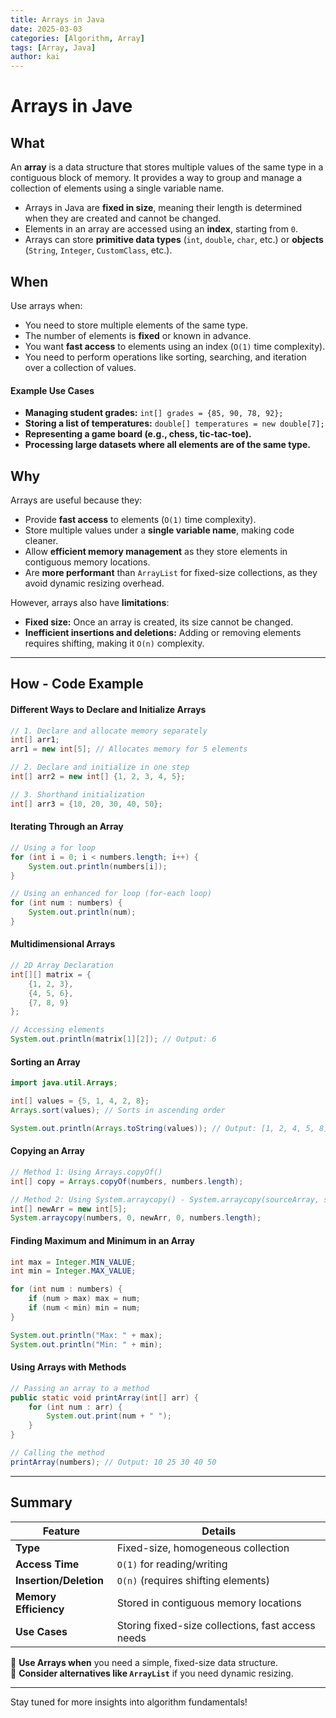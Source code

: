 ```yaml
---
title: Arrays in Java
date: 2025-03-03
categories: [Algorithm, Array]
tags: [Array, Java]
author: kai
---
```


# Arrays in Jave

## What 
An **array** is a data structure that stores multiple values of the same type in a contiguous block of memory. It provides a way to group and manage a collection of elements using a single variable name.

- Arrays in Java are **fixed in size**, meaning their length is determined when they are created and cannot be changed.
- Elements in an array are accessed using an **index**, starting from `0`.
- Arrays can store **primitive data types** (`int`, `double`, `char`, etc.) or **objects** (`String`, `Integer`, `CustomClass`, etc.).


## When
Use arrays when:
- You need to store multiple elements of the same type.
- The number of elements is **fixed** or known in advance.
- You want **fast access** to elements using an index (`O(1)` time complexity).
- You need to perform operations like sorting, searching, and iteration over a collection of values.

#### Example Use Cases
- **Managing student grades:** `int[] grades = {85, 90, 78, 92};`
- **Storing a list of temperatures:** `double[] temperatures = new double[7];`
- **Representing a game board (e.g., chess, tic-tac-toe).**
- **Processing large datasets where all elements are of the same type.**


## Why
Arrays are useful because they:
- Provide **fast access** to elements (`O(1)` time complexity).
- Store multiple values under a **single variable name**, making code cleaner.
- Allow **efficient memory management** as they store elements in contiguous memory locations.
- Are **more performant** than `ArrayList` for fixed-size collections, as they avoid dynamic resizing overhead.

However, arrays also have **limitations**:
- **Fixed size:** Once an array is created, its size cannot be changed.
- **Inefficient insertions and deletions:** Adding or removing elements requires shifting, making it `O(n)` complexity.

---

## How - Code Example

#### Different Ways to Declare and Initialize Arrays
```java
// 1. Declare and allocate memory separately
int[] arr1;
arr1 = new int[5]; // Allocates memory for 5 elements

// 2. Declare and initialize in one step
int[] arr2 = new int[] {1, 2, 3, 4, 5};

// 3. Shorthand initialization
int[] arr3 = {10, 20, 30, 40, 50};
```

#### Iterating Through an Array
```java
// Using a for loop
for (int i = 0; i < numbers.length; i++) {
    System.out.println(numbers[i]);
}

// Using an enhanced for loop (for-each loop)
for (int num : numbers) {
    System.out.println(num);
}
```

#### Multidimensional Arrays
```java
// 2D Array Declaration
int[][] matrix = {
    {1, 2, 3},
    {4, 5, 6},
    {7, 8, 9}
};

// Accessing elements
System.out.println(matrix[1][2]); // Output: 6
```

#### Sorting an Array
```java
import java.util.Arrays;

int[] values = {5, 1, 4, 2, 8};
Arrays.sort(values); // Sorts in ascending order

System.out.println(Arrays.toString(values)); // Output: [1, 2, 4, 5, 8]
```

#### Copying an Array
```java
// Method 1: Using Arrays.copyOf()
int[] copy = Arrays.copyOf(numbers, numbers.length);

// Method 2: Using System.arraycopy() - System.arraycopy(sourceArray, sourcePosition, destinationArray, destinationPosition, length);
int[] newArr = new int[5];
System.arraycopy(numbers, 0, newArr, 0, numbers.length);
```

#### Finding Maximum and Minimum in an Array
```java
int max = Integer.MIN_VALUE;
int min = Integer.MAX_VALUE;

for (int num : numbers) {
    if (num > max) max = num;
    if (num < min) min = num;
}

System.out.println("Max: " + max);
System.out.println("Min: " + min);
```

#### Using Arrays with Methods
```java
// Passing an array to a method
public static void printArray(int[] arr) {
    for (int num : arr) {
        System.out.print(num + " ");
    }
}

// Calling the method
printArray(numbers); // Output: 10 25 30 40 50
```

---

## Summary

| Feature              | Details                                      |
|----------------------|----------------------------------------------|
| **Type**            | Fixed-size, homogeneous collection           |
| **Access Time**     | `O(1)` for reading/writing                   |
| **Insertion/Deletion** | `O(n)` (requires shifting elements)        |
| **Memory Efficiency** | Stored in contiguous memory locations      |
| **Use Cases**       | Storing fixed-size collections, fast access needs |

🔹 **Use Arrays when** you need a simple, fixed-size data structure.  
🔹 **Consider alternatives like `ArrayList`** if you need dynamic resizing.


---

Stay tuned for more insights into algorithm fundamentals!